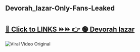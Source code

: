 
 ## Devorah_lazar-Only-Fans-Leaked

# <h2><a href="https://clipsfans.com/Devorah_lazar&ref=git">🔗 Click to LINKS ⏩⏩ 👉 🟢 Devorah lazar </a></h2>

<a href="https://clipsfans.com/Devorah_lazar&ref=git" rel="nofollow" data-target="animated-image.originalLink"><img src="https://i.ibb.co.com/xMMVF88/686577567.gif" alt="Viral Video Original" style="max-width: 100%; display: inline-block;" data-target="animated-image.originalImage"></a>
